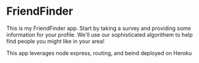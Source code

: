 # FriendFinder

This is my FriendFinder app. Start by taking a survey and providing some information for your profile. We'll use our sophisticated algorithem to help find people you might like in your area!

This app leverages node express, routing, and beind deployed on Heroku